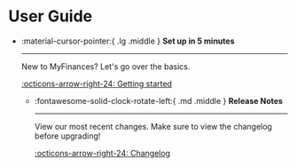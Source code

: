 # User Guide


<div class="grid cards" markdown>

- :material-cursor-pointer:{ .lg .middle } __Set up in 5 minutes__

    ---

    New to MyFinances? Let's go over the basics.

    [:octicons-arrow-right-24: Getting started](getting-started/)

  - :fontawesome-solid-clock-rotate-left:{ .md .middle } __Release Notes__

      ---

    View our most recent changes. Make sure to view the changelog before upgrading!

    [:octicons-arrow-right-24: Changelog](../changelog/)
</div>
